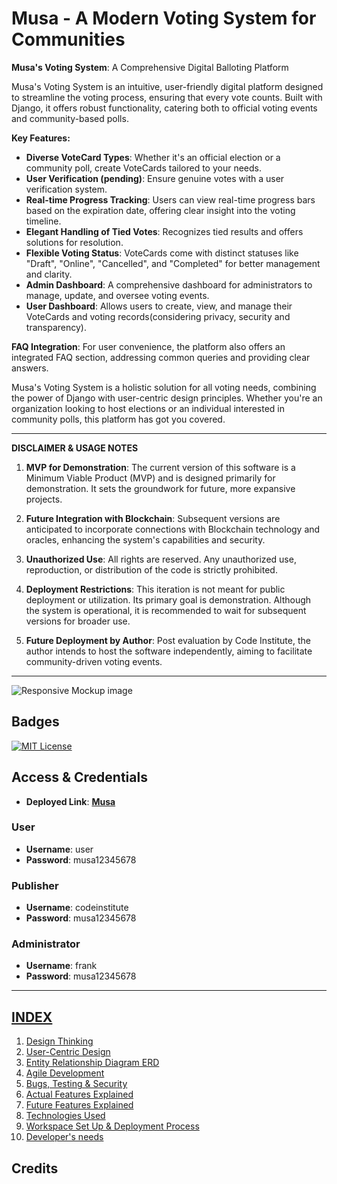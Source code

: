 # Musa - A Modern Voting System for Communities 

**Musa's Voting System**: A Comprehensive Digital Balloting Platform

Musa's Voting System is an intuitive, user-friendly digital platform designed to streamline the voting process, ensuring that every vote counts. Built with Django, it offers robust functionality, catering both to official voting events and community-based polls.

**Key Features:**
- **Diverse VoteCard Types**: Whether it's an official election or a community poll, create VoteCards tailored to your needs.
- **User Verification (pending)**: Ensure genuine votes with a user verification system.
- **Real-time Progress Tracking**: Users can view real-time progress bars based on the expiration date, offering clear insight into the voting timeline.
- **Elegant Handling of Tied Votes**: Recognizes tied results and offers solutions for resolution.
- **Flexible Voting Status**: VoteCards come with distinct statuses like "Draft", "Online", "Cancelled", and "Completed" for better management and clarity.
- **Admin Dashboard**: A comprehensive dashboard for administrators to manage, update, and oversee voting events.
- **User Dashboard**: Allows users to create, view, and manage their VoteCards and voting records(considering privacy, security and transparency).

**FAQ Integration**: 
For user convenience, the platform also offers an integrated FAQ section, addressing common queries and providing clear answers.

Musa's Voting System is a holistic solution for all voting needs, combining the power of Django with user-centric design principles. Whether you're an organization looking to host elections or an individual interested in community polls, this platform has got you covered.

---

**DISCLAIMER & USAGE NOTES**

1. **MVP for Demonstration**: The current version of this software is a Minimum Viable Product (MVP) and is designed primarily for demonstration. It sets the groundwork for future, more expansive projects.
   
2. **Future Integration with Blockchain**: Subsequent versions are anticipated to incorporate connections with Blockchain technology and oracles, enhancing the system's capabilities and security.

3. **Unauthorized Use**: All rights are reserved. Any unauthorized use, reproduction, or distribution of the code is strictly prohibited.

4. **Deployment Restrictions**: This iteration is not meant for public deployment or utilization. Its primary goal is demonstration. Although the system is operational, it is recommended to wait for subsequent versions for broader use.

5. **Future Deployment by Author**: Post evaluation by Code Institute, the author intends to host the software independently, aiming to facilitate community-driven voting events.

---

![Responsive Mockup image](https://github.com/plexoio/musa/blob/main/documentation/assets/img/mockup.png)

## Badges

[![MIT License](https://img.shields.io/badge/License-MIT-green.svg)](https://choosealicense.com/licenses/mit/)

## Access & Credentials

- **Deployed Link**: [**Musa**](https://musa-voting-077e0d53fa15.herokuapp.com/)

### User

- **Username**: user
- **Password**: musa12345678

### Publisher

- **Username**: codeinstitute
- **Password**: musa12345678

### Administrator

- **Username**: frank
- **Password**: musa12345678

---

## [INDEX](https://github.com/plexoio/musa/blob/main/)
1. [Design Thinking](https://github.com/plexoio/musa/blob/main/documentation/readme/design-thinking/design-thinking.md)
2. [User-Centric Design](https://github.com/plexoio/musa/blob/main/documentation/readme/user-centric/user-centric.md)
3. [Entity Relationship Diagram ERD](https://github.com/plexoio/musa/blob/main/documentation/readme/erd/erd.md)
4. [Agile Development](https://github.com/plexoio/musa/blob/main/documentation/readme/agile-development/agile-development.md)
5. [Bugs, Testing & Security](https://github.com/plexoio/musa/blob/main/documentation/readme/bug-test-security/bug_test_security.md)
6. [Actual Features Explained](https://github.com/plexoio/musa/blob/main/documentation/assets/readme/actual_features.md)
7. [Future Features Explained](https://github.com/plexoio/musa/blob/main/documentation/assets/readme/future_features.md)
8. [Technologies Used](https://github.com/plexoio/musa/blob/main/documentation/assets/readme/technologies.md)
9. [Workspace Set Up & Deployment Process](https://github.com/plexoio/musa/blob/main/documentation/assets/readme/deployment.md)
10. [Developer's needs](https://github.com/plexoio/musa/blob/main/documentation/assets/readme/deployment.md)

## Credits